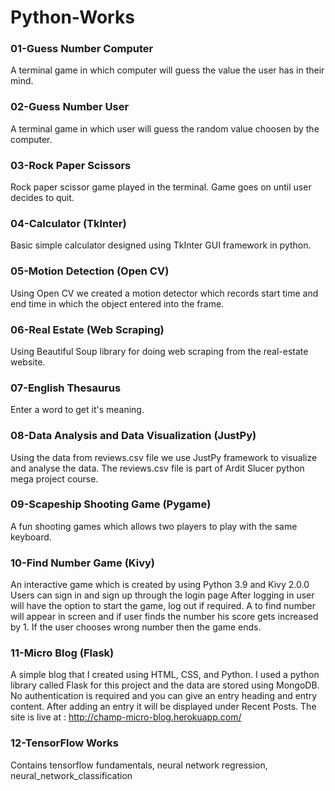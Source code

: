 # Python-Works

### 01-Guess Number Computer
A terminal game in which computer will guess the value the user has in their mind.

### 02-Guess Number User
A terminal game in which user will guess the random value choosen by the computer.

### 03-Rock Paper Scissors
Rock paper scissor game played in the terminal. Game goes on until user decides to quit.

### 04-Calculator (TkInter)
Basic simple calculator designed using TkInter GUI framework in python.

### 05-Motion Detection (Open CV)
Using Open CV we created a motion detector which records start time and end time in which the object entered into the frame.

### 06-Real Estate (Web Scraping)
Using Beautiful Soup library for doing web scraping from the real-estate website.

### 07-English Thesaurus
Enter a word to get it's meaning.

### 08-Data Analysis and Data Visualization (JustPy)
Using the data from reviews.csv file we use JustPy framework to visualize and analyse the data. The reviews.csv file is part of Ardit Slucer python mega project course.

### 09-Scapeship Shooting Game (Pygame)
A fun shooting games which allows two players to play with the same keyboard.

### 10-Find Number Game (Kivy)
An interactive game which is created by using Python 3.9 and Kivy 2.0.0
Users can sign in and sign up through the login page
After logging in user will have the option to start the game, log out if required.
A to find number will appear in screen and if user finds the number his score gets increased by 1.
If the user chooses wrong number then the game ends.

### 11-Micro Blog (Flask)
A simple blog that I created using HTML, CSS, and Python. I used a python library called Flask for this project and the data are stored using MongoDB. No authentication is required and you can give an entry heading and entry content. After adding an entry it will be displayed under Recent Posts.
The site is live at : http://champ-micro-blog.herokuapp.com/

### 12-TensorFlow Works
Contains tensorflow fundamentals, neural network regression, neural_network_classification
